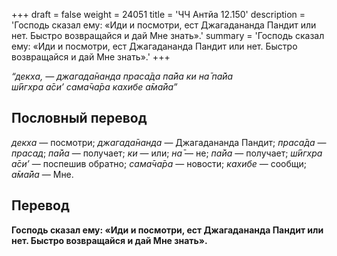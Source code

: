 +++
draft = false
weight = 24051
title = 'ЧЧ Антйа 12.150'
description = 'Господь сказал ему: «Иди и посмотри, ест Джагадананда Пандит или нет. Быстро возвращайся и дай Мне знать».'
summary = 'Господь сказал ему: «Иди и посмотри, ест Джагадананда Пандит или нет. Быстро возвращайся и дай Мне знать».'
+++

_“декха, — джагада̄нанда праса̄да па̄йа ки на̄ па̄йа  
ш́ӣгхра а̄си’ сама̄ча̄ра кахибе а̄ма̄йа”_

## Пословный перевод

_декха_ — посмотри; _джагада̄нанда_ — Джагадананда Пандит; _праса̄да_ — _прасад_; _па̄йа_ — получает; _ки_ — или; _на̄_ — не; _па̄йа_ — получает; _ш́ӣгхра_ _а̄си’_ — поспешив обратно; _сама̄ча̄ра_ — новости; _кахибе_ — сообщи; _а̄ма̄йа_ — Мне.

## Перевод

**Господь сказал ему: «Иди и посмотри, ест Джагадананда Пандит или нет. Быстро возвращайся и дай Мне знать».**
